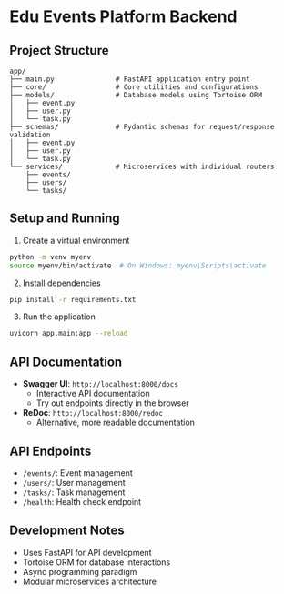 # Edu Events Platform Backend

## Project Structure
```
app/
├── main.py               # FastAPI application entry point
├── core/                 # Core utilities and configurations
├── models/               # Database models using Tortoise ORM
│   ├── event.py
│   ├── user.py
│   └── task.py
├── schemas/              # Pydantic schemas for request/response validation
│   ├── event.py
│   ├── user.py
│   └── task.py
└── services/             # Microservices with individual routers
    ├── events/
    ├── users/
    └── tasks/
```

## Setup and Running
1. Create a virtual environment
```bash
python -m venv myenv
source myenv/bin/activate  # On Windows: myenv\Scripts\activate
```

2. Install dependencies
```bash
pip install -r requirements.txt
```

3. Run the application
```bash
uvicorn app.main:app --reload
```

## API Documentation
- **Swagger UI**: `http://localhost:8000/docs`
  - Interactive API documentation
  - Try out endpoints directly in the browser
- **ReDoc**: `http://localhost:8000/redoc`
  - Alternative, more readable documentation

## API Endpoints
- `/events/`: Event management
- `/users/`: User management
- `/tasks/`: Task management
- `/health`: Health check endpoint

## Development Notes
- Uses FastAPI for API development
- Tortoise ORM for database interactions
- Async programming paradigm
- Modular microservices architecture
